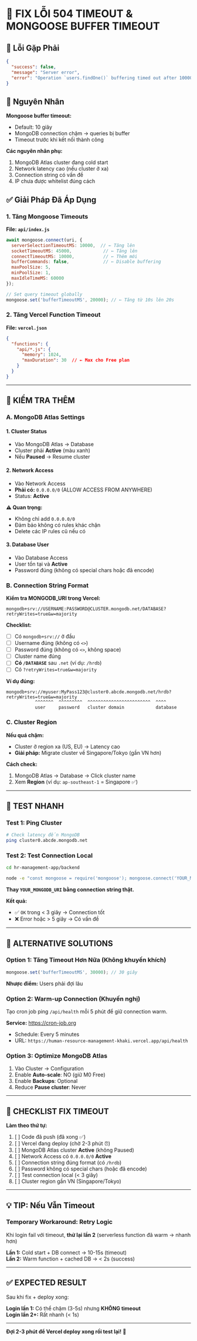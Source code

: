 # 🐛 FIX LỖI 504 TIMEOUT & MONGOOSE BUFFER TIMEOUT

## 🔴 Lỗi Gặp Phải

```json
{
  "success": false,
  "message": "Server error",
  "error": "Operation `users.findOne()` buffering timed out after 10000ms"
}
```

## 🎯 Nguyên Nhân

**Mongoose buffer timeout:**
- Default: 10 giây
- MongoDB connection chậm → queries bị buffer
- Timeout trước khi kết nối thành công

**Các nguyên nhân phụ:**
1. MongoDB Atlas cluster đang cold start
2. Network latency cao (nếu cluster ở xa)
3. Connection string có vấn đề
4. IP chưa được whitelist đúng cách

## ✅ Giải Pháp Đã Áp Dụng

### 1. Tăng Mongoose Timeouts

**File: `api/index.js`**
```javascript
await mongoose.connect(uri, {
  serverSelectionTimeoutMS: 10000,  // ← Tăng lên
  socketTimeoutMS: 45000,            // ← Tăng lên
  connectTimeoutMS: 10000,           // ← Thêm mới
  bufferCommands: false,             // ← Disable buffering
  maxPoolSize: 5,
  minPoolSize: 1,
  maxIdleTimeMS: 60000
});

// Set query timeout globally
mongoose.set('bufferTimeoutMS', 20000); // ← Tăng từ 10s lên 20s
```

### 2. Tăng Vercel Function Timeout

**File: `vercel.json`**
```json
{
  "functions": {
    "api/*.js": {
      "memory": 1024,
      "maxDuration": 30  // ← Max cho Free plan
    }
  }
}
```

---

## 🔧 KIỂM TRA THÊM

### A. MongoDB Atlas Settings

#### 1. Cluster Status
- Vào MongoDB Atlas → Database
- Cluster phải **Active** (màu xanh)
- Nếu **Paused** → Resume cluster

#### 2. Network Access
- Vào Network Access
- **Phải có:** `0.0.0.0/0` (ALLOW ACCESS FROM ANYWHERE)
- Status: **Active**

**⚠️ Quan trọng:** 
- Không chỉ add `0.0.0.0/0`
- Đảm bảo không có rules khác chặn
- Delete các IP rules cũ nếu có

#### 3. Database User
- Vào Database Access
- User tồn tại và **Active**
- Password đúng (không có special chars hoặc đã encode)

### B. Connection String Format

**Kiểm tra MONGODB_URI trong Vercel:**

```
mongodb+srv://USERNAME:PASSWORD@CLUSTER.mongodb.net/DATABASE?retryWrites=true&w=majority
```

**Checklist:**
- [ ] Có `mongodb+srv://` ở đầu
- [ ] Username đúng (không có `<>`)
- [ ] Password đúng (không có `<>`, không space)
- [ ] Cluster name đúng
- [ ] **Có `/DATABASE`** sau `.net` (ví dụ: `/hrdb`)
- [ ] Có `?retryWrites=true&w=majority`

**Ví dụ đúng:**
```
mongodb+srv://myuser:MyPass123@cluster0.abcde.mongodb.net/hrdb?retryWrites=true&w=majority
           ^^^^^^^  ^^^^^^^^^  ^^^^^^^^^^^^^^^^^^^^^^^^  ^^^^
           user     password   cluster domain            database
```

### C. Cluster Region

**Nếu quá chậm:**
- Cluster ở region xa (US, EU) → Latency cao
- **Giải pháp:** Migrate cluster về Singapore/Tokyo (gần VN hơn)

**Cách check:**
1. MongoDB Atlas → Database → Click cluster name
2. Xem **Region** (ví dụ: `ap-southeast-1` = Singapore ✅)

---

## 🧪 TEST NHANH

### Test 1: Ping Cluster
```bash
# Check latency đến MongoDB
ping cluster0.abcde.mongodb.net
```

### Test 2: Test Connection Local
```bash
cd hr-management-app/backend

node -e "const mongoose = require('mongoose'); mongoose.connect('YOUR_MONGODB_URI', {serverSelectionTimeoutMS: 5000}).then(() => console.log('✅ OK')).catch(e => console.log('❌', e.message))"
```

**Thay `YOUR_MONGODB_URI` bằng connection string thật.**

**Kết quả:**
- ✅ `OK` trong < 3 giây → Connection tốt
- ❌ Error hoặc > 5 giây → Có vấn đề

---

## 🔄 ALTERNATIVE SOLUTIONS

### Option 1: Tăng Timeout Hơn Nữa (Không khuyến khích)

```javascript
mongoose.set('bufferTimeoutMS', 30000); // 30 giây
```

**Nhược điểm:** Users phải đợi lâu

### Option 2: Warm-up Connection (Khuyến nghị)

Tạo cron job ping `/api/health` mỗi 5 phút để giữ connection warm.

**Service:** https://cron-job.org
- Schedule: Every 5 minutes
- URL: `https://human-resource-management-khaki.vercel.app/api/health`

### Option 3: Optimize MongoDB Atlas

1. Vào Cluster → Configuration
2. Enable **Auto-scale**: NO (giữ M0 Free)
3. Enable **Backups**: Optional
4. Reduce **Pause cluster**: Never

---

## 🎯 CHECKLIST FIX TIMEOUT

**Làm theo thứ tự:**

1. [ ] Code đã push (đã xong ✅)
2. [ ] Vercel đang deploy (chờ 2-3 phút ⏰)
3. [ ] MongoDB Atlas cluster **Active** (không Paused)
4. [ ] Network Access có `0.0.0.0/0` **Active**
5. [ ] Connection string đúng format (có `/hrdb`)
6. [ ] Password không có special chars (hoặc đã encode)
7. [ ] Test connection local (< 3 giây)
8. [ ] Cluster region gần VN (Singapore/Tokyo)

---

## 💡 TIP: Nếu Vẫn Timeout

### Temporary Workaround: Retry Logic

Khi login fail với timeout, **thử lại lần 2** (serverless function đã warm → nhanh hơn)

**Lần 1:** Cold start + DB connect → 10-15s (timeout)  
**Lần 2:** Warm function + cached DB → < 2s (success)

---

## ✅ EXPECTED RESULT

Sau khi fix + deploy xong:

**Login lần 1:** Có thể chậm (3-5s) nhưng **KHÔNG timeout**  
**Login lần 2+:** Rất nhanh (< 1s)

---

**Đợi 2-3 phút để Vercel deploy xong rồi test lại!** 🚀


